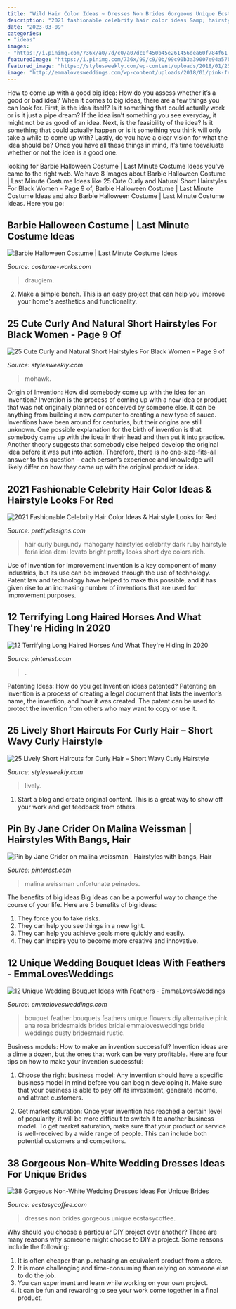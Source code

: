```yaml
---
title: "Wild Hair Color Ideas ~ Dresses Non Brides Gorgeous Unique Ecstasycoffee"
description: "2021 fashionable celebrity hair color ideas &amp; hairstyle looks for red"
date: "2023-03-09"
categories:
- "ideas"
images:
- "https://i.pinimg.com/736x/a0/7d/c0/a07dc0f450b45e261456dea60f784f61.jpg"
featuredImage: "https://i.pinimg.com/736x/99/c9/0b/99c90b3a39007e94a57b3098ccafc969.jpg"
featured_image: "https://stylesweekly.com/wp-content/uploads/2018/01/25-lively-short-haircuts-for-curly-hair-short-wavy-curly-hairstyle-ideas-5.jpg"
image: "http://emmalovesweddings.com/wp-content/uploads/2018/01/pink-feather-wedding-bouquet-ideas.jpg"
---
```



How to come up with a good big idea: How do you assess whether it’s a good or bad idea?
When it comes to big ideas, there are a few things you can look for. First, is the idea itself? Is it something that could actually work or is it just a pipe dream? If the idea isn’t something you see everyday, it might not be as good of an idea. Next, is the feasibility of the idea? Is it something that could actually happen or is it something you think will only take a while to come up with? Lastly, do you have a clear vision for what the idea should be? Once you have all these things in mind, it’s time toevaluate whether or not the idea is a good one.

	

		
looking for Barbie Halloween Costume | Last Minute Costume Ideas you've came to the right web. We have 8 Images about Barbie Halloween Costume | Last Minute Costume Ideas like 25 Cute Curly and Natural Short Hairstyles For Black Women - Page 9 of, Barbie Halloween Costume | Last Minute Costume Ideas and also Barbie Halloween Costume | Last Minute Costume Ideas. Here you go:
		
    
## Barbie Halloween Costume | Last Minute Costume Ideas

<img loading=lazy src="https://photos.costume-works.com/full/barbie1.jpg" onerror="this.onerror=null;this.src='https://tse3.mm.bing.net/th?id=OIP.Ynby2qE4SxfSrPY34WOJtAHaNX&amp;pid=15.1';" alt="Barbie Halloween Costume | Last Minute Costume Ideas">

_Source: costume-works.com_

>draugiem. 

	

2. Make a simple bench. This is an easy project that can help you improve your home's aesthetics and functionality. 

    
## 25 Cute Curly And Natural Short Hairstyles For Black Women - Page 9 Of

<img loading=lazy src="https://www.stylesweekly.com/wp-content/uploads/2015/07/22-cute-curly-and-natural-short-hairstyles-for-black-women11-600x553.jpg" onerror="this.onerror=null;this.src='https://tse1.mm.bing.net/th?id=OIP.-d5OQstcg4qLTHewetVBCgHaG0&amp;pid=15.1';" alt="25 Cute Curly and Natural Short Hairstyles For Black Women - Page 9 of">

_Source: stylesweekly.com_

>mohawk. 

	

Origin of Invention: How did somebody come up with the idea for an invention?
Invention is the process of coming up with a new idea or product that was not originally planned or conceived by someone else. It can be anything from building a new computer to creating a new type of sauce. Inventions have been around for centuries, but their origins are still unknown. One possible explanation for the birth of invention is that somebody came up with the idea in their head and then put it into practice. Another theory suggests that somebody else helped develop the original idea before it was put into action. Therefore, there is no one-size-fits-all answer to this question – each person’s experience and knowledge will likely differ on how they came up with the original product or idea.

    
## 2021 Fashionable Celebrity Hair Color Ideas &amp; Hairstyle Looks For Red

<img loading=lazy src="https://www.prettydesigns.com/wp-content/uploads/2014/11/Feria-Red-Curly-Hair.jpg" onerror="this.onerror=null;this.src='https://tse4.mm.bing.net/th?id=OIP.bZHkgfd8yHlZEO3DKjcDqgHaKX&amp;pid=15.1';" alt="2021 Fashionable Celebrity Hair Color Ideas &amp; Hairstyle Looks for Red">

_Source: prettydesigns.com_

>hair curly burgundy mahogany hairstyles celebrity dark ruby hairstyle feria idea demi lovato bright pretty looks short dye colors rich. 

	

Use of Invention for Improvement
Invention is a key component of many industries, but its use can be improved through the use of technology. Patent law and technology have helped to make this possible, and it has given rise to an increasing number of inventions that are used for improvement purposes.

    
## 12 Terrifying Long Haired Horses And What They&#039;re Hiding In 2020

<img loading=lazy src="https://i.pinimg.com/736x/99/c9/0b/99c90b3a39007e94a57b3098ccafc969.jpg" onerror="this.onerror=null;this.src='https://tse2.mm.bing.net/th?id=OIP.RDkjAiRoEzy_dUnV5Wy3EgHaKl&amp;pid=15.1';" alt="12 Terrifying Long Haired Horses And What They&#039;re Hiding in 2020">

_Source: pinterest.com_

>. 

	

Patenting Ideas: How do you get Invention ideas patented?
Patenting an invention is a process of creating a legal document that lists the inventor’s name, the invention, and how it was created. The patent can be used to protect the invention from others who may want to copy or use it.

    
## 25 Lively Short Haircuts For Curly Hair – Short Wavy Curly Hairstyle

<img loading=lazy src="https://stylesweekly.com/wp-content/uploads/2018/01/25-lively-short-haircuts-for-curly-hair-short-wavy-curly-hairstyle-ideas-5.jpg" onerror="this.onerror=null;this.src='https://tse4.mm.bing.net/th?id=OIP.UqimZmMumsaDREluFJ-g5AHaLH&amp;pid=15.1';" alt="25 Lively Short Haircuts for Curly Hair – Short Wavy Curly Hairstyle">

_Source: stylesweekly.com_

>lively. 

	

1. Start a blog and create original content. This is a great way to show off your work and get feedback from others.

    
## Pin By Jane Crider On Malina Weissman | Hairstyles With Bangs, Hair

<img loading=lazy src="https://i.pinimg.com/736x/a0/7d/c0/a07dc0f450b45e261456dea60f784f61.jpg" onerror="this.onerror=null;this.src='https://tse2.mm.bing.net/th?id=OIP.I_R9bi0dnraD9Pyy5tpMtwHaNL&amp;pid=15.1';" alt="Pin by Jane Crider on malina weissman | Hairstyles with bangs, Hair">

_Source: pinterest.com_

>malina weissman unfortunate peinados. 

	

The benefits of big ideas
Big Ideas can be a powerful way to change the course of your life. Here are 5 benefits of big ideas:
1. They force you to take risks.
2. They can help you see things in a new light.
3. They can help you achieve goals more quickly and easily.
4. They can inspire you to become more creative and innovative.

    
## 12 Unique Wedding Bouquet Ideas With Feathers - EmmaLovesWeddings

<img loading=lazy src="http://emmalovesweddings.com/wp-content/uploads/2018/01/pink-feather-wedding-bouquet-ideas.jpg" onerror="this.onerror=null;this.src='https://tse1.mm.bing.net/th?id=OIP.H004_jgs3JldfSel0QoNyQHaK8&amp;pid=15.1';" alt="12 Unique Wedding Bouquet Ideas with Feathers - EmmaLovesWeddings">

_Source: emmalovesweddings.com_

>bouquet feather bouquets feathers unique flowers diy alternative pink ana rosa bridesmaids brides bridal emmalovesweddings bride weddings dusty bridesmaid rustic. 

	

Business models: How to make an invention successful?
Invention ideas are a dime a dozen, but the ones that work can be very profitable. Here are four tips on how to make your invention successful:
1. Choose the right business model: Any invention should have a specific business model in mind before you can begin developing it. Make sure that your business is able to pay off its investment, generate income, and attract customers.

2. Get market saturation: Once your invention has reached a certain level of popularity, it will be more difficult to switch it to another business model. To get market saturation, make sure that your product or service is well-received by a wide range of people. This can include both potential customers and competitors.


    
## 38 Gorgeous Non-White Wedding Dresses Ideas For Unique Brides

<img loading=lazy src="https://i2.wp.com/www.ecstasycoffee.com/wp-content/uploads/2017/02/Non-White-Wedding-Dresses-Ideas8.jpg?resize=564%2C846" onerror="this.onerror=null;this.src='https://tse4.mm.bing.net/th?id=OIP.sk8dL1eN9X9UBZjjn__yuwHaLH&amp;pid=15.1';" alt="38 Gorgeous Non-White Wedding Dresses Ideas For Unique Brides">

_Source: ecstasycoffee.com_

>dresses non brides gorgeous unique ecstasycoffee. 

	

Why should you choose a particular DIY project over another?
There are many reasons why someone might choose to DIY a project. Some reasons include the following: 
1) It is often cheaper than purchasing an equivalent product from a store.
2) It is more challenging and time-consuming than relying on someone else to do the job.
3) You can experiment and learn while working on your own project.
4) It can be fun and rewarding to see your work come together in a final product.

